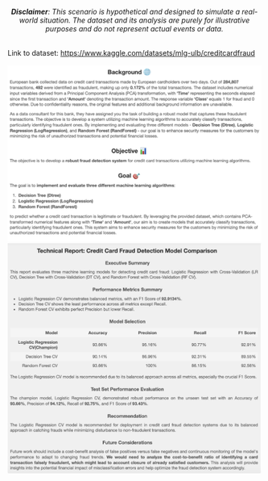 <p style="text-align: center;"><em><strong>Disclaimer</strong>: This scenario is hypothetical and designed to simulate a real-world situation. The dataset and its analysis are purely for illustrative purposes and do not represent actual events or data.</em></p>
<br>
Link to dataset: <a href="https://www.kaggle.com/datasets/mlg-ulb/creditcardfraud" target="_blank">https://www.kaggle.com/datasets/mlg-ulb/creditcardfraud</a>
<br>
<br>
<img src="Credit_Card_Fraud_LogReg_DTree_RandForest/Ref_2.png">
<br>
<img src="Credit_Card_Fraud_LogReg_DTree_RandForest/Ref_1.png">





